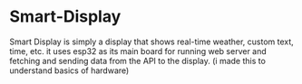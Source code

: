 # Smart-Display
Smart Display is simply a display that shows real-time weather, custom text, time, etc. it uses esp32 as its main board for running web server and fetching and sending data from the API to the display. (i made this to understand basics of hardware)
